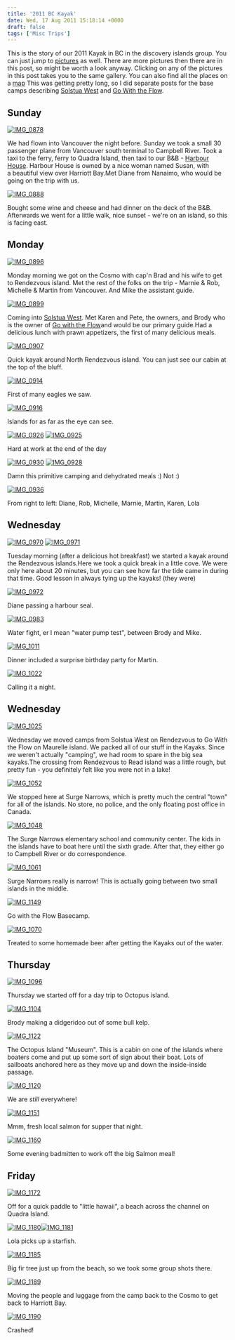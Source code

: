 ```yaml
---
title: '2011 BC Kayak'
date: Wed, 17 Aug 2011 15:18:14 +0000
draft: false
tags: ['Misc Trips']
---
```


This is the story of our 2011 Kayak in BC in the discovery islands group. You can just jump to [pictures](http://lmblevins.smugmug.com/Travel/bckayak2011/18535909_m3RB8M) as well. There are more pictures then there are in this post, so might be worth a look anyway. Clicking on any of the pictures in this post takes you to the same gallery. You can also find all the places on a [map](http://maps.google.com/maps/ms?msid=208902691942284963207.00049880147f869f32cdf&msa=0) This was getting pretty long, so I did separate posts for the base camps describing [Solstua West](http://02ccd16.netsolhost.com/wp1/?p=667 "2011 BC Kayak Solstua West") and [Go With the Flow](http://02ccd16.netsolhost.com/wp1/?p=670 "2011 BC Kayak Go With the Flow").

Sunday
------

[![IMG_0878](http://lmblevins.smugmug.com/Travel/bckayak2011/i-dhFvkRF/0/S/IMG0878-S.jpg "IMG_0878")](https://lmblevins.smugmug.com/Travel/Bckayak2011/i-dhFvkRF/A) 

We had flown into Vancouver the night before. Sunday we took a small 30 passenger plane from Vancouver south terminal to Campbell River. Took a taxi to the ferry, ferry to Quadra Island, then taxi to our B&B - [Harbour House](http://www.harbourhouse.bc.ca/). Harbour House is owned by a nice woman named Susan, with a beautiful view over Harriott Bay.Met Diane from Nanaimo, who would be going on the trip with us.

[![IMG_0888](http://lmblevins.smugmug.com/Travel/bckayak2011/i-q4c4Vw3/0/S/IMG0888-S.jpg "IMG_0888")](http://lmblevins.smugmug.com/Travel/bckayak2011/18535909_m3RB8M#1430907850_q4c4Vw3/A)

Bought some wine and cheese and had dinner on the deck of the B&B. Afterwards we went for a little walk, nice sunset - we're on an island, so this is facing east.

Monday
------

[![IMG_0896](http://lmblevins.smugmug.com/Travel/bckayak2011/i-4pxKSbx/0/S/IMG0896-S.jpg "IMG_0896")](http://lmblevins.smugmug.com/Travel/bckayak2011/18535909_m3RB8M#1430911906_4pxKSbx/A)

Monday morning we got on the Cosmo with cap'n Brad and his wife to get to Rendezvous island. Met the rest of the folks on the trip - Marnie & Rob, Michelle & Martin from Vancouver. And Mike the assistant guide.

[![IMG_0899](http://lmblevins.smugmug.com/Travel/bckayak2011/i-B8bbCvg/0/S/IMG0899-S.jpg "IMG_0899")](http://lmblevins.smugmug.com/Travel/bckayak2011/18535909_m3RB8M#1430914344_B8bbCvg-A-LB "IMG_0899")

Coming into [Solstua West](http://www.solstuawest.com/). Met Karen and Pete, the owners, and Brody who is the owner of [Go with the Flow](http://www.kayakingbritishcolumbia.com/)and would be our primary guide.Had a delicious lunch with prawn appetizers, the first of many delicious meals.

[![IMG_0907](http://lmblevins.smugmug.com/Travel/bckayak2011/i-4XgBjhT/0/S/IMG0907-S.jpg "IMG_0907")](http://lmblevins.smugmug.com/Travel/bckayak2011/18535909_m3RB8M#1430917003_4XgBjhT-A-LB "IMG_0907")

Quick kayak around North Rendezvous island. You can just see our cabin at the top of the bluff.

[![IMG_0914](http://lmblevins.smugmug.com/Travel/bckayak2011/i-nP3Vhqt/0/S/IMG0914-S.jpg "IMG_0914")](http://lmblevins.smugmug.com/Travel/bckayak2011/18535909_m3RB8M#1430921232_nP3Vhqt-A-LB "IMG_0914")

First of many eagles we saw.

[![IMG_0916](http://lmblevins.smugmug.com/Travel/bckayak2011/i-VQL8QMg/0/S/IMG0916-S.jpg "IMG_0916")](http://lmblevins.smugmug.com/Travel/bckayak2011/18535909_m3RB8M#!i=1639570304&k=VQL8QMg&lb=1&s=A "IMG_0916")

Islands for as far as the eye can see.

[![IMG_0926](http://lmblevins.smugmug.com/Travel/bckayak2011/i-2hXBJzf/0/S/IMG0926-S.jpg "IMG_0926")](http://lmblevins.smugmug.com/Travel/bckayak2011/18535909_m3RB8M#1430925845_2hXBJzf-A-LB "IMG_0926") [![IMG_0925](http://lmblevins.smugmug.com/Travel/bckayak2011/i-WRVfhWd/0/S/IMG0925-S.jpg "IMG_0925")](http://lmblevins.smugmug.com/Travel/bckayak2011/18535909_m3RB8M#1430924830_WRVfhWd-A-LB "IMG_0925")

Hard at work at the end of the day

[![IMG_0930](http://lmblevins.smugmug.com/Travel/bckayak2011/i-HzPf4Hs/0/S/IMG0930-S.jpg "IMG_0930")](http://lmblevins.smugmug.com/Travel/bckayak2011/18535909_m3RB8M#1430928767_HzPf4Hs-A-LB "IMG_0930") [![IMG_0928](http://lmblevins.smugmug.com/Travel/bckayak2011/i-LKstVjD/0/S/IMG0928-S.jpg "IMG_0928")](http://lmblevins.smugmug.com/Travel/bckayak2011/18535909_m3RB8M#1430927431_LKstVjD-A-LB "IMG_0928")

Damn this primitive camping and dehydrated meals :) Not :)

[![IMG_0936](http://lmblevins.smugmug.com/Travel/bckayak2011/i-DMhjMdT/0/S/IMG0936-S.jpg "IMG_0936")](http://lmblevins.smugmug.com/Travel/bckayak2011/18535909_m3RB8M#1430931733_DMhjMdT-A-LB "IMG_0936")

From right to left: Diane, Rob, Michelle, Marnie, Martin, Karen, Lola

Wednesday
---------

[![IMG_0970](http://lmblevins.smugmug.com/Travel/bckayak2011/i-kqSZ9Hw/0/S/IMG0970-S.jpg "IMG_0970")](http://lmblevins.smugmug.com/Travel/bckayak2011/18535909_m3RB8M#1430938936_kqSZ9Hw-A-LB "IMG_0970") [![IMG_0971](http://lmblevins.smugmug.com/Travel/bckayak2011/i-sDPDvdV/0/S/IMG0971-S.jpg "IMG_0971")](http://lmblevins.smugmug.com/Travel/bckayak2011/18535909_m3RB8M#1430940216_sDPDvdV-A-LB "IMG_0971")

Tuesday morning (after a delicious hot breakfast) we started a kayak around the Rendezvous islands.Here we took a quick break in a little cove. We were only here about 20 minutes, but you can see how far the tide came in during that time. Good lesson in always tying up the kayaks! (they were)

[![IMG_0972](http://lmblevins.smugmug.com/Travel/bckayak2011/i-RB7mkdt/0/S/IMG0972-S.jpg "IMG_0972")](http://lmblevins.smugmug.com/Travel/bckayak2011/18535909_m3RB8M#1430942864_RB7mkdt-A-LB "IMG_0972")

Diane passing a harbour seal.

[![IMG_0983](http://lmblevins.smugmug.com/Travel/bckayak2011/i-xPC4cT2/0/S/IMG0983-S.jpg "IMG_0983")](http://lmblevins.smugmug.com/Travel/bckayak2011/18535909_m3RB8M#1430944315_xPC4cT2-A-LB "IMG_0983")

Water fight, er I mean "water pump test", between Brody and Mike.

[![IMG_1011](http://lmblevins.smugmug.com/Travel/bckayak2011/i-BNQW6Kz/0/S/IMG1011-S.jpg "IMG_1011")](http://lmblevins.smugmug.com/Travel/bckayak2011/18535909_m3RB8M#1430964809_BNQW6Kz-A-LB "IMG_1011")

Dinner included a surprise birthday party for Martin.

[![IMG_1022](http://lmblevins.smugmug.com/Travel/bckayak2011/i-jctxvQ8/0/S/IMG1022-S.jpg "IMG_1022")](http://lmblevins.smugmug.com/Travel/bckayak2011/18535909_m3RB8M#1430965831_jctxvQ8-A-LB "IMG_1022")

Calling it a night.

Wednesday
---------

[![IMG_1025](http://lmblevins.smugmug.com/Travel/bckayak2011/i-C4pGgLg/0/S/IMG1025-S.jpg "IMG_1025")](http://lmblevins.smugmug.com/Travel/bckayak2011/18535909_m3RB8M#1430967655_C4pGgLg-A-LB "IMG_1025")

Wednesday we moved camps from Solstua West on Rendezvous to Go With the Flow on Maurelle island. We packed all of our stuff in the Kayaks. Since we weren't actually "camping", we had room to spare in the big sea kayaks.The crossing from Rendezvous to Read island was a little rough, but pretty fun - you definitely felt like you were not in a lake!

[![IMG_1052](http://lmblevins.smugmug.com/Travel/bckayak2011/i-kr76fQ8/0/S/IMG1052-S.jpg "IMG_1052")](http://lmblevins.smugmug.com/Travel/bckayak2011/18535909_m3RB8M#1430976768_kr76fQ8-A-LB "IMG_1052")

We stopped here at Surge Narrows, which is pretty much the central "town" for all of the islands. No store, no police, and the only floating post office in Canada.

[![IMG_1048](http://lmblevins.smugmug.com/Travel/bckayak2011/i-n9jHWM3/0/S/IMG1048-S.jpg "IMG_1048")](http://lmblevins.smugmug.com/Travel/bckayak2011/18535909_m3RB8M#1430975595_n9jHWM3-A-LB "IMG_1048")

The Surge Narrows elementary school and community center. The kids in the islands have to boat here until the sixth grade. After that, they either go to Campbell River or do correspondence.

[![IMG_1061](http://lmblevins.smugmug.com/Travel/bckayak2011/i-qmjRRTW/0/S/IMG1061-S.jpg "IMG_1061")](http://lmblevins.smugmug.com/Travel/bckayak2011/18535909_m3RB8M#1430978845_qmjRRTW-A-LB "IMG_1061")

Surge Narrows really is narrow! This is actually going between two small islands in the middle.

[![IMG_1149](http://lmblevins.smugmug.com/Travel/bckayak2011/i-Brpr99T/0/S/IMG1149-S.jpg "IMG_1149")](http://lmblevins.smugmug.com/Travel/bckayak2011/18535909_m3RB8M#1431027070_Brpr99T-A-LB "IMG_1149")

Go with the Flow Basecamp.

[![IMG_1070](http://lmblevins.smugmug.com/Travel/bckayak2011/i-KKHN6vJ/0/S/IMG1070-S.jpg "IMG_1070")](http://lmblevins.smugmug.com/Travel/bckayak2011/18535909_m3RB8M#1430984913_KKHN6vJ-A-LB "IMG_1070")

Treated to some homemade beer after getting the Kayaks out of the water.

Thursday
--------

[![IMG_1096](http://lmblevins.smugmug.com/Travel/bckayak2011/i-gZrXSJv/0/S/IMG1096-S.jpg "IMG_1096")](http://lmblevins.smugmug.com/Travel/bckayak2011/18535909_m3RB8M#1431006215_gZrXSJv-A-LB "IMG_1096")

Thursday we started off for a day trip to Octopus island.

[![IMG_1104](http://lmblevins.smugmug.com/Travel/bckayak2011/i-2q5Dxv7/0/S/IMG1104-S.jpg "IMG_1104")](http://lmblevins.smugmug.com/Travel/bckayak2011/18535909_m3RB8M#1431008996_2q5Dxv7-A-LB "IMG_1104")

Brody making a didgeridoo out of some bull kelp.

[![IMG_1122](http://lmblevins.smugmug.com/Travel/bckayak2011/i-wBqrSbD/0/S/IMG1122-S.jpg "IMG_1122")](http://lmblevins.smugmug.com/Travel/bckayak2011/18535909_m3RB8M#1431016661_wBqrSbD-A-LB "IMG_1122")

The Octopus Island "Museum". This is a cabin on one of the islands where boaters come and put up some sort of sign about their boat. Lots of sailboats anchored here as they move up and down the inside-inside passage.

[![IMG_1120](http://lmblevins.smugmug.com/Travel/bckayak2011/i-gP9Sc7M/0/S/IMG1120-S.jpg "IMG_1120")](http://lmblevins.smugmug.com/Travel/bckayak2011/18535909_m3RB8M#1431013013_gP9Sc7M-A-LB "IMG_1120")

We are _still_ everywhere!

[![IMG_1151](http://lmblevins.smugmug.com/Travel/bckayak2011/i-3kqvwCj/0/S/IMG1151-S.jpg "IMG_1151")](http://lmblevins.smugmug.com/Travel/bckayak2011/18535909_m3RB8M#1431028155_3kqvwCj-A-LB "IMG_1151")

Mmm, fresh local salmon for supper that night.

[![IMG_1160](http://lmblevins.smugmug.com/Travel/bckayak2011/i-BfD3BSX/0/S/IMG1160-S.jpg "IMG_1160")](http://lmblevins.smugmug.com/Travel/bckayak2011/18535909_m3RB8M#1431030200_BfD3BSX-A-LB "IMG_1160")

Some evening badmitten to work off the big Salmon meal!

Friday
------

[![IMG_1172](http://lmblevins.smugmug.com/Travel/bckayak2011/i-7sKDMvm/0/S/IMG1172-S.jpg "IMG_1172")](http://lmblevins.smugmug.com/Travel/bckayak2011/18535909_m3RB8M#1431031254_7sKDMvm-A-LB "IMG_1172")

Off for a quick paddle to "little hawaii", a beach across the channel on Quadra Island.

[![IMG_1180](http://lmblevins.smugmug.com/Travel/bckayak2011/i-hsVhKDS/0/S/IMG1180-S.jpg "IMG_1180")](http://lmblevins.smugmug.com/Travel/bckayak2011/18535909_m3RB8M#1431034955_hsVhKDS-A-LB "IMG_1180")[![IMG_1181](http://lmblevins.smugmug.com/Travel/bckayak2011/i-4qwZ8jM/0/S/IMG1181-S.jpg "IMG_1181")](http://lmblevins.smugmug.com/Travel/bckayak2011/18535909_m3RB8M#1431036669_4qwZ8jM-A-LB "IMG_1181")

Lola picks up a starfish.

[![IMG_1185](http://lmblevins.smugmug.com/Travel/bckayak2011/i-JQC4cz7/0/S/IMG1185-S.jpg "IMG_1185")](http://lmblevins.smugmug.com/Travel/bckayak2011/18535909_m3RB8M#1431038608_JQC4cz7-A-LB "IMG_1185")

Big fir tree just up from the beach, so we took some group shots there.

[![IMG_1189](http://lmblevins.smugmug.com/Travel/bckayak2011/i-SznhsT9/0/S/IMG1189-S.jpg "IMG_1189")](http://lmblevins.smugmug.com/Travel/bckayak2011/18535909_m3RB8M#1431042883_SznhsT9-A-LB "IMG_1189")

Moving the people and luggage from the camp back to the Cosmo to get back to Harriott Bay.

[![IMG_1190](http://lmblevins.smugmug.com/Travel/bckayak2011/i-PdLmHSr/0/S/IMG1190-S.jpg "IMG_1190")](http://lmblevins.smugmug.com/Travel/bckayak2011/18535909_m3RB8M#1431044270_PdLmHSr-A-LB "IMG_1190")

Crashed!
